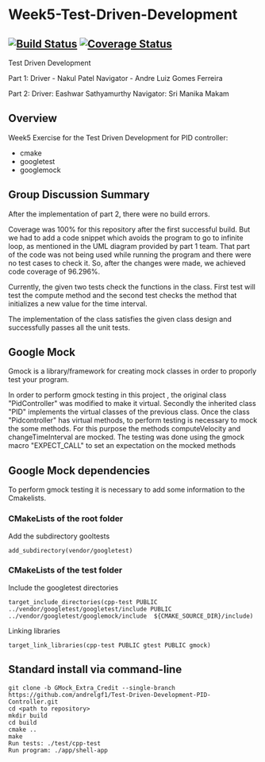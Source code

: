 # Week5-Test-Driven-Development
[![Build Status](https://travis-ci.org/nakulpatel94/Test-Driven-Development-PID-Controller.svg?branch=master)](https://travis-ci.org/nakulpatel94/Test-Driven-Development-PID-Controller)
[![Coverage Status](https://coveralls.io/repos/github/nakulpatel94/Test-Driven-Development-PID-Controller/badge.svg?branch=master)](https://coveralls.io/github/nakulpatel94/Test-Driven-Development-PID-Controller?branch=master)
---


Test Driven Development 

Part 1:
Driver - Nakul Patel
Navigator - Andre Luiz Gomes Ferreira

Part 2:
Driver: Eashwar Sathyamurthy
Navigator: Sri Manika Makam


## Overview

Week5 Exercise for the Test Driven Development for PID controller:

- cmake
- googletest
- googlemock


## Group Discussion Summary

After the implementation of part 2, there were no build errors.

Coverage was 100% for this repository after the first successful build. But we had to add a code snippet which avoids the program to go to infinite loop, as mentioned in the UML diagram provided by part 1 team. That part of the code was not being used while running the program and there were no test cases to check it. So, after the changes were made, we achieved code coverage of 96.296%. 

Currently, the given two tests check the functions in the class. First test will test the compute method and the second test checks the method that initializes a new value for the time interval.

The implementation of the class satisfies the given class design and successfully passes all the unit tests.

## Google Mock

Gmock is a library/framework for creating  mock classes in order to proporly test your program. 

In order to perform gmock testing in this project , the original class "PidController" was modified to make it virtual.
Secondly the inherited class "PID" implements the virtual classes of the previous class.
Once the class "Pidcontroller" has virtual methods, to perform testing is necessary to mock the some methods.
For this purpose the methods computeVelocity and changeTimeInterval are mocked. 
The testing was done using the gmock macro "EXPECT_CALL" to set an expectation on the mocked methods

## Google Mock dependencies

To perform gmock testing it is necessary to add some information to the Cmakelists.

### CMakeLists of the root folder

Add the subdirectory gooltests

```
add_subdirectory(vendor/googletest)

```
### CMakeLists of the test folder

Include the googletest directories

```
target_include_directories(cpp-test PUBLIC ../vendor/googletest/googletest/include PUBLIC ../vendor/googletest/googlemock/include  ${CMAKE_SOURCE_DIR}/include)

```

Linking libraries 

```
target_link_libraries(cpp-test PUBLIC gtest PUBLIC gmock)

```

## Standard install via command-line
```
git clone -b GMock_Extra_Credit --single-branch https://github.com/andrelgf1/Test-Driven-Development-PID-Controller.git
cd <path to repository>
mkdir build
cd build
cmake ..
make
Run tests: ./test/cpp-test
Run program: ./app/shell-app
```










